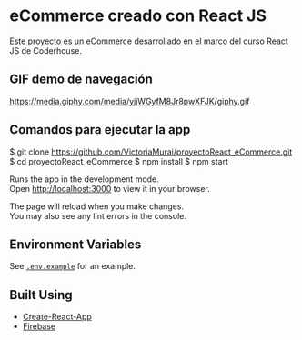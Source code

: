 # eCommerce creado con React JS

Este proyecto es un eCommerce desarrollado en el marco del curso React JS de Coderhouse.

## GIF demo de navegación

https://media.giphy.com/media/yjjWGyfM8Jr8pwXFJK/giphy.gif

## Comandos para ejecutar la app

$ git clone https://github.com/VictoriaMurai/proyectoReact_eCommerce.git
$ cd proyectoReact_eCommerce
$ npm install
$ npm start

Runs the app in the development mode.\
Open [http://localhost:3000](http://localhost:3000) to view it in your browser.

The page will reload when you make changes.\
You may also see any lint errors in the console.

## Environment Variables

See [`.env.example`](https://github.com/VictoriaMurai/proyectoReact_eCommerce/blob/main/.env.example) for an example.

## Built Using

- [Create-React-App](https://create-react-app.dev/)
- [Firebase](https://firebase.com)